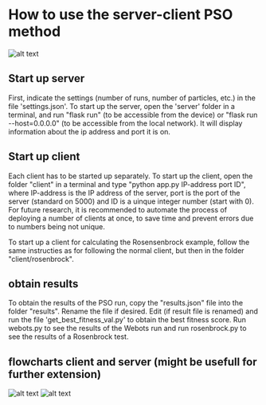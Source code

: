 # How to use the server-client PSO method
![alt text](/demo/server-client/images/Server-Client%20illustration.png)

 ## Start up server
First, indicate the settings (number of runs, number of particles, etc.) in the file 'settings.json'. To start up the server, open the 'server' folder in a terminal, and run "flask run" (to be accessible from the device) or "flask run --host=0.0.0.0" (to be accessible from the local network). It will display information about the ip address and port it is on.

 ## Start up client 
Each client has to be started up separately. To start up the client, open the folder "client" in a terminal and type "python app.py IP-address port ID", where  IP-address is the IP address of the server, port is the port of the server (standard on 5000) and ID is a uinque integer number (start with 0). For future research, it is recommended to automate the process of deploying a number of clients at once, to save time and prevent errors due to numbers being not unique.  

To start up a client for calculating the Rosensenbrock example, follow the same instructies as for following the normal client, but then in the folder "client/rosenbrock".

 ## obtain results
To obtain the results of the PSO run, copy the "results.json" file into the folder "results". Rename the file if desired. Edit (if result file is renamed) and run the file 'get_best_fitness_val.py' to obtain the best fitness score. Run webots.py to see the results of the Webots run and run rosenbrock.py to see the results of a Rosenbrock test.

## flowcharts client and server (might be usefull for further extension)
![alt text](/demo/server-client/images/client%20klein.png)
![alt text](/demo/server-client/images/server%20klein.png)
